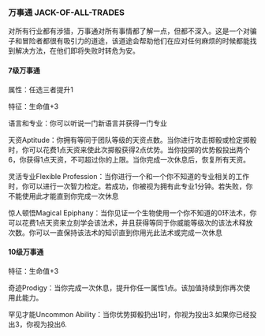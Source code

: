 ### 万事通	JACK-OF-ALL-TRADES

​		对所有行业都有涉猎，万事通对所有事情都了解一点，但都不深入。这是一个对骗子和冒险者都很有吸引力的道途，该道途会帮助他们在应对任何麻烦的时候都能找到解决方法，在他们即将失败时转危为安。

#### 7级万事通

属性：任选三者提升1

特征：生命值+3

语言和专业：你可以听说一门新语言并获得一门专业

天资Aptitude：你拥有等同于团队等级的天资点数。当你进行攻击掷骰或检定掷骰时，你可以花费1点天资来使此次掷骰获得2点优势。当你投掷的优势骰投出两个6，你获得1点天资，不可超过你的上限。当你完成一次休息后，恢复所有天资。

灵活专业Flexible Profession：当你进行一个和一个你不知道的专业相关的工作时，你可以进行一次智力检定。若成功，你被视为拥有此专业1分钟。若失败，你不能使用此才能直到你完成一次休息

惊人顿悟Magical Epiphany：当你见证一个生物使用一个你不知道的0环法术，你可以花费1点天资来立刻学会该法术，并且获得等同于你威能等级次的该法术释放次数。你可以一直保持该法术的知识直到你用光此法术或完成一次休息

#### 10级万事通

特征：生命值+3

奇迹Prodigy：当你完成一次休息，提升你任一属性1点。该加值持续到你再次使用此能力。

罕见才能Uncommon Ability：当你优势掷骰扔出1时，你视为投出3.如果你已经投出3，你视为投出6.